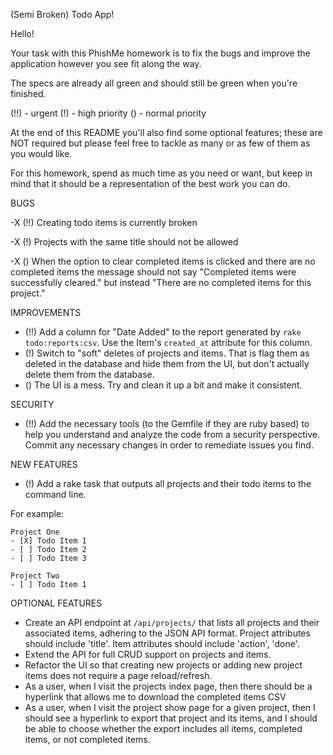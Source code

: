 (Semi Broken) Todo App!

Hello!

Your task with this PhishMe homework is to fix the bugs and improve the application however you see fit along the way.

The specs are already all green and should still be green when you're finished.

(!!) - urgent
(!) - high priority
() - normal priority

At the end of this README you'll also find some optional features; these are NOT required but please feel free to tackle as many or as few of them as you would like.

For this homework, spend as much time as you need or want, but keep in mind that it should be a representation of the best work you can do.

BUGS

-X (!!) Creating todo items is currently broken

-X (!) Projects with the same title should not be allowed

-X () When the option to clear completed items is clicked and there are no
  completed items the message should not say "Completed items were successfully
  cleared." but instead "There are no completed items for this project."

IMPROVEMENTS

- (!!) Add a column for "Date Added" to the report generated by `rake todo:reports:csv`.
  Use the Item's `created_at` attribute for this column.
- (!) Switch to "soft" deletes of projects and items. That is flag them as
  deleted in the database and hide them from the UI, but don't actually delete
  them from the database.
- () The UI is a mess. Try and clean it up a bit and make it consistent.

SECURITY

- (!!) Add the necessary tools (to the Gemfile if they are ruby based) to help
  you understand and analyze the code from a security perspective.
  Commit any necessary changes in order to remediate issues you find.

NEW FEATURES

- (!) Add a rake task that outputs all projects and their todo items to the command line.

For example:

    Project One
    - [X] Todo Item 1
    - [ ] Todo Item 2
    - [ ] Todo Item 3

    Project Two
    - [ ] Todo Item 1

OPTIONAL FEATURES

- Create an API endpoint at `/api/projects/` that lists all projects and their associated items, adhering to the JSON API format.  Project attributes should include 'title'.  Item attributes should include 'action', 'done'.
- Extend the API for full CRUD support on projects and items.
- Refactor the UI so that creating new projects or adding new project items does not require a page reload/refresh.
- As a user, when I visit the projects index page, then there should be a hyperlink that allows me to download the completed items CSV
- As a user, when I visit the project show page for a given project, then I should see a hyperlink to export that project and its items, and I should be able to choose whether the export includes all items, completed items, or not completed items.
